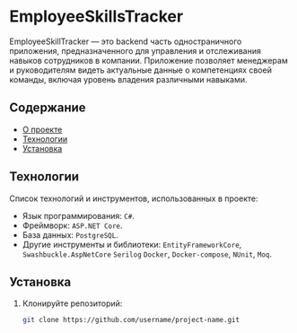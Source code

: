 # EmployeeSkillsTracker

EmployeeSkillTracker — это backend часть одностраничного приложения, предназначенного для управления и отслеживания навыков сотрудников в компании. Приложение позволяет менеджерам и руководителям видеть актуальные данные о компетенциях своей команды, включая уровень владения различными навыками.

## Содержание

- [О проекте](#О-проекте)
- [Технологии](#Технологии)
- [Установка](#Установка)

## Технологии

Список технологий и инструментов, использованных в проекте:

- Язык программирования: `C#`.
- Фреймворк: `ASP.NET Core`.
- База данных: `PostgreSQL`.
- Другие инструменты и библиотеки: `EntityFrameworkCore`, `Swashbuckle.AspNetCore` `Serilog` `Docker`, `Docker-compose`, `NUnit`, `Moq`.

## Установка

1. Клонируйте репозиторий:
   ```bash
   git clone https://github.com/username/project-name.git
   ```

